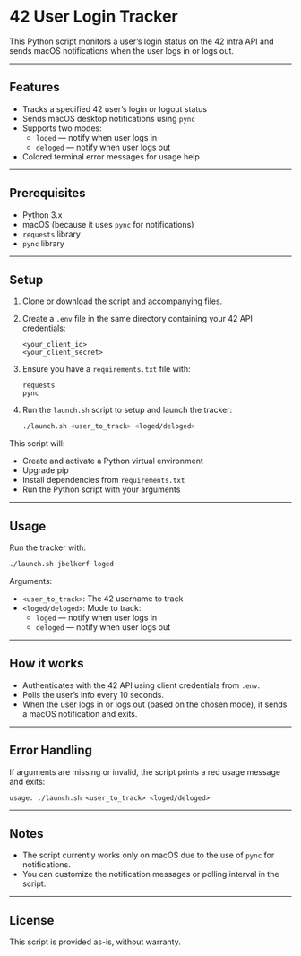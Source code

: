 
# 42 User Login Tracker

This Python script monitors a user’s login status on the 42 intra API and sends macOS notifications when the user logs in or logs out.

---

## Features

- Tracks a specified 42 user’s login or logout status
- Sends macOS desktop notifications using `pync`
- Supports two modes:
  - `loged` — notify when user logs in
  - `deloged` — notify when user logs out
- Colored terminal error messages for usage help

---

## Prerequisites

- Python 3.x
- macOS (because it uses `pync` for notifications)
- `requests` library
- `pync` library

---

## Setup

1. Clone or download the script and accompanying files.

2. Create a `.env` file in the same directory containing your 42 API credentials:

   ```
   <your_client_id>
   <your_client_secret>
   ```

3. Ensure you have a `requirements.txt` file with:

   ```
   requests
   pync
   ```

4. Run the `launch.sh` script to setup and launch the tracker:

   ```bash
   ./launch.sh <user_to_track> <loged/deloged>
   ```

This script will:

- Create and activate a Python virtual environment
- Upgrade pip
- Install dependencies from `requirements.txt`
- Run the Python script with your arguments

---

## Usage

Run the tracker with:

```bash
./launch.sh jbelkerf loged
```

Arguments:

- `<user_to_track>`: The 42 username to track
- `<loged/deloged>`: Mode to track:
  - `loged` — notify when user logs in
  - `deloged` — notify when user logs out

---

## How it works

- Authenticates with the 42 API using client credentials from `.env`.
- Polls the user’s info every 10 seconds.
- When the user logs in or logs out (based on the chosen mode), it sends a macOS notification and exits.

---

## Error Handling

If arguments are missing or invalid, the script prints a red usage message and exits:

```
usage: ./launch.sh <user_to_track> <loged/deloged>
```

---

## Notes

- The script currently works only on macOS due to the use of `pync` for notifications.
- You can customize the notification messages or polling interval in the script.

---

## License

This script is provided as-is, without warranty.
